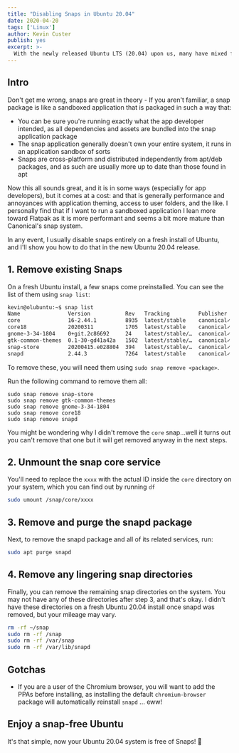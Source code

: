 ```yaml
---
title: "Disabling Snaps in Ubuntu 20.04"
date: 2020-04-20
tags: ['Linux']
author: Kevin Custer
publish: yes
excerpt: >-
  With the newly released Ubuntu LTS (20.04) upon us, many have mixed feelings about the proliferation of snap packages in Ubuntu. In this article I'll show you how to completely remove the snap system from Ubuntu if you prefer a purely apt sytem 🙂
---
```


## Intro

Don't get me wrong, snaps are great in theory - If you aren't familiar, a snap package is like a sandboxed application that is packaged in such a way that:

* You can be sure you're running exactly what the app developer intended, as all dependencies and assets are bundled into the snap application package
* The snap application generally doesn't own your entire system, it runs in an application sandbox of sorts
* Snaps are cross-platform and distributed independently from apt/deb packages, and as such are usually more up to date than those found in apt

Now this all sounds great, and it is in some ways (especially for app developers), but it comes at a cost: and that is generally performance and annoyances with application theming, access to user folders, and the like.  I personally find that if I want to run a sandboxed application I lean more toward Flatpak as it is more performant and seems a bit more mature than Canonical's snap system.

In any event, I usually disable snaps entirely on a fresh install of Ubuntu, and I'll show you how to do that in the new Ubuntu 20.04 release.

## 1. Remove existing Snaps

On a fresh Ubuntu install, a few snaps come preinstalled. You can see the list of them using `snap list`:

```bash
kevin@olubuntu:~$ snap list
Name               Version           Rev   Tracking         Publisher   Notes
core               16-2.44.1         8935  latest/stable    canonical✓  core
core18             20200311          1705  latest/stable    canonical✓  base
gnome-3-34-1804    0+git.2c86692     24    latest/stable/…  canonical✓  -
gtk-common-themes  0.1-30-gd41a42a   1502  latest/stable/…  canonical✓  -
snap-store         20200415.e028804  394   latest/stable/…  canonical✓  -
snapd              2.44.3            7264  latest/stable    canonical✓  snapd
```

To remove these, you will need them using `sudo snap remove <package>`.

Run the following command to remove them all:

```
sudo snap remove snap-store
sudo snap remove gtk-common-themes
sudo snap remove gnome-3-34-1804
sudo snap remove core18
sudo snap remove snapd
```

You might be wondering why I didn't remove the `core` snap...well it turns out you can't remove that one but it will get removed anyway in the next steps.

## 2. Unmount the snap core service

You'll need to replace the `xxxx` with the actual ID inside the `core` directory on your system, which you can find out by running `df`

```bash
sudo umount /snap/core/xxxx
```

## 3. Remove and purge the snapd package

Next, to remove the snapd package and all of its related services, run:

```bash
sudo apt purge snapd
```

## 4. Remove any lingering snap directories

Finally, you can remove the remaining snap directories on the system.  You may not have any of these directories after step 3, and that's okay.  I didn't have these directories on a fresh Ubuntu 20.04 install once snapd was removed, but your mileage may vary.

```bash
rm -rf ~/snap
sudo rm -rf /snap
sudo rm -rf /var/snap
sudo rm -rf /var/lib/snapd
```

## Gotchas

* If you are a user of the Chromium browser, you will want to add the PPAs before installing, as installing the default `chromium-browser` package will automatically reinstall `snapd` ... eww! 

## Enjoy a snap-free Ubuntu

It's that simple, now your Ubuntu 20.04 system is free of Snaps! 🙂